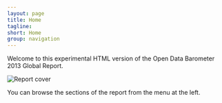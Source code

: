 ```yaml
---
layout: page
title: Home
tagline: 
short: Home
group: navigation
---
```


Welcome to this experimental HTML version of the Open Data Barometer 2013 Global Report.

<img src="{{ site.baseurl }}/assets/images/OpenDataBarometer.png" alt="Report cover" class="figure">

You can browse the sections of the report from the menu at the left. 